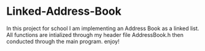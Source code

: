 # Linked-Address-Book

In this project for school I am implementing an Address Book as a linked list. All functions are intialized through my header file AddressBook.h then conducted through the main program. enjoy!

